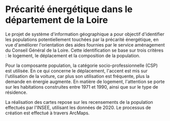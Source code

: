 # Précarité énergétique dans le département de la Loire 
Le projet de système d'information géographique a pour objectif d'identifier les populations potentiellement touchées par la précarité énergétique, en vue d'améliorer l'orientation des aides fournies par le service aménagement du Conseil Général de la Loire. Cette identification se base sur trois critères : le logement, le déplacement et la composition de la population.

Pour la composante population, la catégorie socio-professionnelle (CSP) est utilisée.
En ce qui concerne le déplacement, l'accent est mis sur l'utilisation de la voiture, car plus son utilisation est fréquente, plus la demande en énergie augmente.
En matière de logement, l'attention se porte sur les habitations construites entre 1971 et 1990, ainsi que sur le type de résidence.

La réalisation des cartes repose sur les recensements de la population effectués par l'INSEE, utilisant les données de 2020. Le processus de création est effectué à travers ArcMaps.
